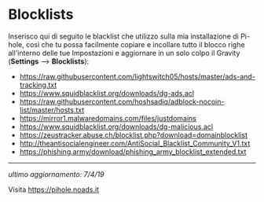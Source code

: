 # Blocklists

Inserisco qui di seguito le blacklist che utilizzo sulla mia installazione di Pi-hole, così che tu possa facilmente copiare e incollare tutto il blocco righe all'interno delle tue Impostazioni e aggiornare in un solo colpo il Gravity (**Settings** —> **Blocklists**):

- https://raw.githubusercontent.com/lightswitch05/hosts/master/ads-and-tracking.txt
- https://www.squidblacklist.org/downloads/dg-ads.acl
- https://raw.githubusercontent.com/hoshsadiq/adblock-nocoin-list/master/hosts.txt
- https://mirror1.malwaredomains.com/files/justdomains
- https://www.squidblacklist.org/downloads/dg-malicious.acl
- https://zeustracker.abuse.ch/blocklist.php?download=domainblocklist
- http://theantisocialengineer.com/AntiSocial_Blacklist_Community_V1.txt
- https://phishing.army/download/phishing_army_blocklist_extended.txt

-----------

*ultimo aggiornamento: 7/4/19*

Visita https://pihole.noads.it